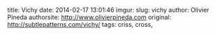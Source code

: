 title: Vichy
date: 2014-02-17 13:01:46
imgur: 
slug: vichy
author: Olivier Pineda
authorsite: http://www.olivierpineda.com
original: http://subtlepatterns.com/vichy/
tags: criss, cross, 
